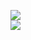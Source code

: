 [![](https://img.shields.io/badge/Made%20With-Github%20Spray-lightgrey.svg?style=for-the-badge&logo=github)](https://github.com/Annihil/github-spray#1663)  
[![](https://i.imgur.com/2DrTn0Z.gif)](https://github.com/Annihil/github-spray)